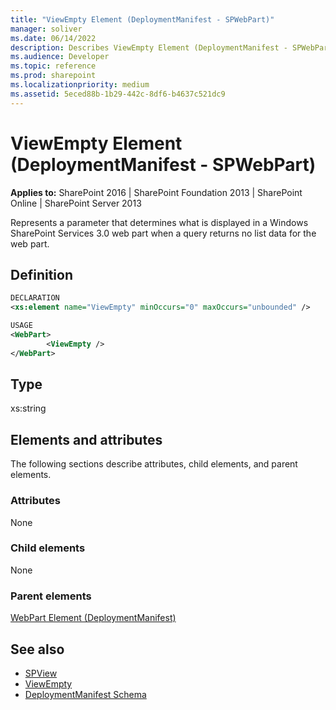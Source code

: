 ```yaml
---
title: "ViewEmpty Element (DeploymentManifest - SPWebPart)"
manager: soliver
ms.date: 06/14/2022
description: Describes ViewEmpty Element (DeploymentManifest - SPWebPart) and provides information on elements and attributes.
ms.audience: Developer
ms.topic: reference
ms.prod: sharepoint
ms.localizationpriority: medium
ms.assetid: 5eced88b-1b29-442c-8df6-b4637c521dc9
---
```


# ViewEmpty Element (DeploymentManifest - SPWebPart)

**Applies to:** SharePoint 2016 | SharePoint Foundation 2013 | SharePoint Online | SharePoint Server 2013 
  
Represents a parameter that determines what is displayed in a Windows SharePoint Services 3.0 web part when a query returns no list data for the web part.

## Definition

```XML
DECLARATION
<xs:element name="ViewEmpty" minOccurs="0" maxOccurs="unbounded" />

USAGE
<WebPart>
        <ViewEmpty />
</WebPart>

```

## Type

xs:string
  
## Elements and attributes

The following sections describe attributes, child elements, and parent elements.

### Attributes

None
   
### Child elements

None
   
### Parent elements

[WebPart Element (DeploymentManifest)](webpart-element-deploymentmanifest.md)
   
## See also

- [SPView](https://msdn.microsoft.com/library/Microsoft.SharePoint.SPView.aspx)
- [ViewEmpty](https://msdn.microsoft.com/library/Microsoft.SharePoint.SPView.ViewEmpty.aspx)
- [DeploymentManifest Schema](deploymentmanifest-schema.md)

